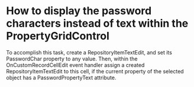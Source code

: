 # How to display the password characters instead of text within the PropertyGridControl


<p>To accomplish this task, create a RepositoryItemTextEdit, and set its PasswordChar property to any value. Then, within the OnCustomRecordCellEdit event handler assign a created RepositoryItemTextEdit to this cell, if the current property of the selected object has a PasswordPropertyText attribute.</p>

<br/>


